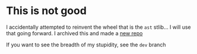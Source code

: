 # This is not good
I accidentally attempted to reinvent the wheel that is the `ast` stlib... I will use that going forward. I archived this and made a [new repo](https://github.com/AstroFloof/spaghet) 

If you want to see the breadth of my stupidity, see the `dev` branch
